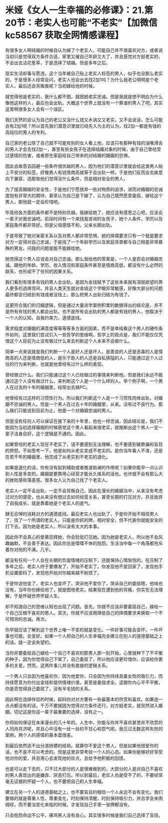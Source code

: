 # 米娅《女人一生幸福的必修课》：21.第20节：老实人也可能“不老实”【加微信 kc58567 获取全网情感课程】

有很多女人啊结婚的时候自认为嫁了个老实人，可能自己并不很喜欢对方，或者说当初只是觉得双方条件合适，家里又催自己年龄又大了，并且感觉对方挺老实的，不会出去沾花惹草，于是选择了结婚。但是多年之后。

现实生活却事与愿违。这个当年被自己贴上老实人标签的男人，似乎也没那么老实的，于是很多人经常会问，老实人也会出去找2加1吗？为什么我老公明明是个老实人，最后还会背叛我呢？当初嫁给他的时候。

就觉得他是老实的，我什么都不图，就图她老实忠诚。但是我就是想不明白为什么像他这样的人，最后也会出轨。大概这个世界上就没有一个靠谱的男人了吧。其实这里啊很多女人会有一个误区。

我们天然的会认为自己的老公又没什么钱又木讷又又老实，又不会说话，怎么可能会有2加1呢？所以首先我们潜意识里就已经先入为主的认为，找2加一都是有钱的高段位的男人的专利。

自己家的老公除了自己就不可能有别的女人看上他，应该只有那种有钱的油嘴滑舌的男人才会去找2加一，甚至有些女孩子在选择结婚对象的时候，由于自己曾经受过感情的伤害，或者原生家庭给自己带来的对结婚的婚姻的恐惧。

因此会故意去回避一些条件很优越的男人，因为他们的潜意识里就会给这类男人贴上不安分的标签。好像男人有钱情商高就等于会出轨一样。于是他们反而会去故意向下兼容，选那些他们觉得没什么条件，但是相对安全的男人。

为了提高婚姻的安全性，于是他们宁愿放弃一些对物质的追求，进而对婚姻的忠诚度抱有非常大的期待，甚至认为自己是下嫁了，认为自己既然愿意委屈，嫁给这个男人，那他就一定会珍惜吧。

毕竟他各方面的条件都不是特别优越。我嫁给她了，她应该有感恩之心吧，应该会一辈子对我忠诚吧。前段时间有一个来找我咨询的女孩子，她个人条件，学历以及家庭条件都非常好。但是父母感情不和，父亲长期出轨。

于是导致了她对亲密关系以及对男人都非常恐惧，她的择偶要求只有一个就是要求对方一定得对自己忠诚，于是找了一个年龄学历以及家庭背景都与自己相差非常悬殊的男友。问我的问题是能不能嫁给她。

她觉得这个男人应该会对自己忠诚。那么我给他的答案是，一个人是否会对婚姻忠诚。跟他的年龄、学历、收入情况和家庭条件甚至是情商高低，都没有什么必然的联系，也形成不了任何的因果关系。

我们看到有很多有钱的男人会出轨，是因为金钱赋予了这些本来就有深层欲望的男人更多的选择空间，并且人类天生就对金钱这个字眼异常敏感，好像大部分的问题最终都会归结到有钱或者没钱上，那么把男人出轨归结为有钱了。

这更符合我们的归姻逻辑，但是通过大量咨学案例积累的数据得出的结论是，并不是所有有钱的男人都会出轨，也不是所有会出轨的男人都是有钱的男人，他取决于一个人的认知，自我约束力，道德底线。

需求程度对婚姻的满意度等等等等多方面的因素，而不是单纯看这个男人的硬件条件如何。这里我们尝试引入一些哲学的思维啊。哲学上的观点是，我们不能仅仅凭借这个人目前为止没有做过什么来去判断这个人未来不会做什么。

简单一点来说就是我们判断一个人是好人还是坏人，是善良的人还是恶毒的人是情商高的人还是情商低的人，是乐于助人的人还是自私狭隘的人，只能通过这个人过往的行为来判断，也就是他曾经有过什么样的表现。

曾经做过什么。我们只能通过这个人已经做过的事情来判断他。但是我们永远不能通过这个人没有做过什么，来判断这个人是一个什么样的人。举个例子啊，一个男人在过去的十年的婚姻里，经常出去搞PC。

他曾经有过这样的习惯性行为。所以我们判断这个人是一个习惯性肉体出轨，对婚姻不忠诚的男人。但是一个男人在过去十年的婚姻里，从来。没有过不良行为。那么我们只能说到目前为止，他是一个对婚姻忠诚的男人。

但是没有任何人可以保证在接下来的十年里，他也一样忠诚，因此结论是，我们不能因为当初选择婚姻的时候感觉这个男人看起来很老实，就推断出这个男人一定一辈子洁身自好，这个逻辑是不通的。因此。

如果曾经的老实人现在不老实了，请不要感到无法理解，也不要感到被欺骗和盲目的愤怒。不如思考一下，他是如何从老实变成不老实的。是你当年看人不准，还是在若干年的婚姻里，他完成了从老实到不老实的退化。

如果是退化的话，你有没有起到辅助或者推波助澜的作用呢？如果你能早一点认识到人性是多变的。婚姻是要靠用心经营才能长久维系的话也。也许就不会有那么大的挫败感和落差感。很多女人认为自己找了个老实人。

老实人一定不会出轨，一定不会背叛自己。因此在漫长的婚姻当中，从来没有考虑过对方的感受，也从来没有想过去如何经营关系，甚至长期的打压对方，并且放弃了自我成长，就是靠着她是个老实人的底气。

肆无忌惮的消耗对方的道德底线。最后老实人也出轨了，于是你开始不相信男人了，找了一个所谓的老实人，只能是你抓的牌，相对安全，但不代表你就能安全的打下去。因为她是老实人，所以没有太大的本事。

因此你不会真心的爱慕崇拜她，你会贬低打压她。因为她是老实人，所以他不会风趣幽默，不会善于表达。因此你总是喋喋不休的抱怨。生活当中每一个角落都充斥着你对他的不满。几乎。

都没有任何一个人会在长期的负面情绪的压制下，还能保持心情愉悦的。在压制了多年之后，老实人终于要爆发了，开始不老实了。你发现他不爱回家了，发现他手机设置密码了，发现他开始对你越来越不耐烦了。

于是你说他变了，老实人也变坏了，哭诉他不爱你了，哭诉自己的委屈嗯，他啥也没有，当年你也嫁给他了，就是图他老实，结果现在遭到他的背叛，你实在无法理解，于是怀疑世界怀疑人生。

却不知道自己的思维认知也出现了问题。首先，你就不应该非要委屈自己，嫁给一个自己压根不喜欢的男人。其次，你就不应该用降低自己的择偶要求来换取一个不可预测的忠诚。再次。

你早就应该了解到这个世界上唯一不变的就是变化。一件好事可能会变坏，一件坏事也可能。会变好。如果一个人把自己的人生幸福完全建立在别人的道德基础之上的话，就一定会失望的。

当你非要委屈自己嫁给一个自己不喜欢的那男人那一刻开始，心里就种下了不平衡的种子，因为你觉得自己下架了，自己委屈了，所以他应该更珍惜你，应该给你更多的关爱。然而，这两件事儿并没有直接的逻辑关系。

一个男人只会因为他喜欢你，因为他爱你，只会因为你持续具备女性的吸引力，而持续愿意为你付出金钱和提供情绪价值，甚至是委屈求全。这跟你内心平不平衡，你是否觉得自己委屈了，没有半毛钱的关系。

因此啊在选择伴侣的时候，起码你对对方要有一些最基本的欣赏和喜欢。如果连一点点都没有的话，千万不要就因为觉得对方条件还行，对方挺老实，就贸然进入婚姻。切记这是你这一辈子最重要的选择，没有之一。

你将如何保证在未来漫长的几十年的。人生中，你能与你并不喜欢甚至并不欣赏的人同舟共济呢，并且心中没有一丝一丝的不甘心和怨气呢。我见过无数这样失败的案例，两个人的感情的基本盘很差。

到最后依然逃不出分道扬镳的结局。就算你不爱这个男人，但是如果他很爱你的话，也不是不可以考虑的。但是这里非常考验一个人的心态。如果你能够好好享受他对你的爱，并且用心去发现他的优点，且给予他积极的回馈。

也是可以走下去的，只不过大部分的人是很难做到的，大部分的人是对自己不喜欢的男人表现出的是嫌弃、厌恶打压。所以到最后，老实人也是受不了的，不要经常毫无证据的怀疑一个人，也不要把自己的人生幸福。

建立在另一个人的道德基础之上，也不要盲目的相信一个人永远不会有变化。我们要做的就是尊重人性，尊重变化，时刻保持清醒，时刻保持吸引力，并且学会未雨绸缪，而不要当变化来临的时候，才发现自己手里一张牌都没有。

只会抱怨命运不公平，痛骂男人没有良心。其实很多时候是我们自己选择了盲目。